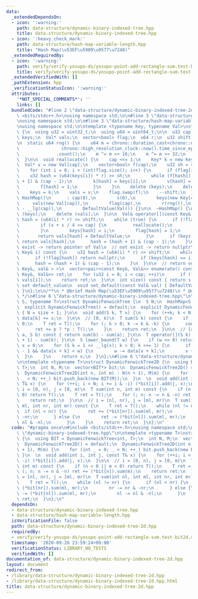 ```yaml
---
data:
  _extendedDependsOn:
  - icon: ':warning:'
    path: data-structure/dynamic-binary-indexed-tree.hpp
    title: data-structure/dynamic-binary-indexed-tree.hpp
  - icon: ':heavy_check_mark:'
    path: data-structure/hash-map-variable-length.hpp
    title: "Hash Map(\u53EF\u5909\u9577\u7248)"
  _extendedRequiredBy:
  - icon: ':warning:'
    path: verify/verify-yosupo-ds/yosupo-point-add-rectangle-sum.test-bit2d.cpp
    title: verify/verify-yosupo-ds/yosupo-point-add-rectangle-sum.test-bit2d.cpp
  _extendedVerifiedWith: []
  _pathExtension: hpp
  _verificationStatusIcon: ':warning:'
  attributes:
    '*NOT_SPECIAL_COMMENTS*': ''
    links: []
  bundledCode: "#line 2 \"data-structure/dynamic-binary-indexed-tree-2d.hpp\"\n#include\
    \ <bits/stdc++.h>\nusing namespace std;\n\n#line 3 \"data-structure/dynamic-binary-indexed-tree.hpp\"\
    \nusing namespace std;\n\n#line 3 \"data-structure/hash-map-variable-length.hpp\"\
    \nusing namespace std;\n\ntemplate <typename Key, typename Val>\nstruct HashMap\
    \ {\n  using u32 = uint32_t;\n  using u64 = uint64_t;\n\n  u32 cap, s;\n  Key*\
    \ keys;\n  Val* vals;\n  vector<bool> flag;\n  u64 r;\n  u32 shift;\n  Val DefaultValue;\n\
    \n  static u64 rng() {\n    u64 m = chrono::duration_cast<chrono::nanoseconds>(\n\
    \                chrono::high_resolution_clock::now().time_since_epoch())\n  \
    \              .count();\n    m ^= m >> 16;\n    m ^= m << 32;\n    return m;\n\
    \  }\n\n  void reallocate() {\n    cap <<= 1;\n    Key* k = new Key[cap];\n  \
    \  Val* v = new Val[cap];\n    vector<bool> f(cap);\n    u32 sh = shift - 1;\n\
    \    for (int i = 0; i < (int)flag.size(); i++) {\n      if (flag[i]) {\n    \
    \    u32 hash = (u64(keys[i]) * r) >> sh;\n        while (f[hash]) hash = (hash\
    \ + 1) & (cap - 1);\n        k[hash] = keys[i];\n        v[hash] = vals[i];\n\
    \        f[hash] = 1;\n      }\n    }\n    delete (keys);\n    delete (vals);\n\
    \    keys = k;\n    vals = v;\n    flag.swap(f);\n    --shift;\n  }\n\n  explicit\
    \ HashMap()\n      : cap(8),\n        s(0),\n        keys(new Key[cap]),\n   \
    \     vals(new Val[cap]),\n        flag(cap),\n        r(rng()),\n        shift(64\
    \ - __lg(cap)),\n        DefaultValue(Val()) {}\n\n  ~HashMap() {\n    delete\
    \ (keys);\n    delete (vals);\n  }\n\n  Val& operator[](const Key& i) {\n    u32\
    \ hash = (u64(i) * r) >> shift;\n    while (true) {\n      if (!flag[hash]) {\n\
    \        if (s + s / 4 >= cap) {\n          reallocate();\n          return (*this)[i];\n\
    \        }\n        keys[hash] = i;\n        flag[hash] = 1;\n        ++s;\n \
    \       return vals[hash] = DefaultValue;\n      }\n      if (keys[hash] == i)\
    \ return vals[hash];\n      hash = (hash + 1) & (cap - 1);\n    }\n  }\n\n  //\
    \ exist -> return pointer of Val\n  // not exist -> return nullptr\n  Val* find(const\
    \ Key& i) const {\n    u32 hash = (u64(i) * r) >> shift;\n    while (true) {\n\
    \      if (!flag[hash]) return nullptr;\n      if (keys[hash] == i) return &(vals[hash]);\n\
    \      hash = (hash + 1) & (cap - 1);\n    }\n  }\n\n  // return vector< pair<const\
    \ Key&, val& > >\n  vector<pair<const Key&, Val&>> enumerate() const {\n    vector<pair<const\
    \ Key&, Val&>> ret;\n    for (u32 i = 0; i < cap; ++i)\n      if (flag[i]) ret.emplace_back(keys[i],\
    \ vals[i]);\n    return ret;\n  }\n\n  int size() const { return s; }\n\n  //\
    \ set default_value\n  void set_default(const Val& val) { DefaultValue = val;\
    \ }\n};\n\n/**\n * @brief Hash Map(\u53EF\u5909\u9577\u7248)\n * @docs docs/data-structure/hash-map.md\n\
    \ */\n#line 6 \"data-structure/dynamic-binary-indexed-tree.hpp\"\n\ntemplate <typename\
    \ S, typename T>\nstruct DynamicFenwickTree {\n  S N;\n  HashMap<S, T> data;\n\
    \  explicit DynamicFenwickTree() = default;\n  explicit DynamicFenwickTree(S size)\
    \ { N = size + 1; }\n\n  void add(S k, T x) {\n    for (++k; k < N; k += k & -k)\
    \ data[k] += x;\n  }\n\n  // [0, k)\n  T sum(S k) const {\n    if (k < 0) return\
    \ 0;\n    T ret = T();\n    for (; k > 0; k -= k & -k) {\n      const T* p = data.find(k);\n\
    \      ret += p ? *p : T();\n    }\n    return ret;\n  }\n\n  // [a, b)\n  T sum(S\
    \ a, S b) const { return sum(b) - sum(a); }\n\n  T operator[](S k) { return sum(k\
    \ + 1) - sum(k); }\n\n  S lower_bound(T w) {\n    if (w <= 0) return 0;\n    S\
    \ x = 0;\n    for (S k = 1 << __lg(x); k > 0; k >>= 1) {\n      if (x + k <= N\
    \ - 1 && data[x + k] < w) {\n        w -= data[x + k];\n        x += k;\n    \
    \  }\n    }\n    return x;\n  }\n};\n#line 6 \"data-structure/dynamic-binary-indexed-tree-2d.hpp\"\
    \n\ntemplate <typename T>\nstruct DynamicFenwickTree2D {\n  using BIT = DynamicFenwickTree<int,\
    \ T>;\n  int N, M;\n  vector<BIT*> bit;\n  DynamicFenwickTree2D() = default;\n\
    \  DynamicFenwickTree2D(int n, int m) : N(n + 1), M(m) {\n    for (int _ = 0;\
    \ _ < N; ++_) bit.push_back(new BIT(M));\n  }\n  \n  void add(int i, int j, const\
    \ T& x) {\n    for (++i; i < N; i += i & -i) (*bit[i]).add(j, x);\n  }\n\n  //\
    \ i = [0, n), j = [0, m)\n  T sum(int n, int m) const {\n    if (n < 0 || m <\
    \ 0) return T();\n    T ret = T();\n    for (; n; n -= n & -n) ret += (*bit[n]).sum(m);\n\
    \    return ret;\n  }\n\n  // i = [nl, nr), j = [ml, mr)\n  T sum(int nl, int\
    \ ml, int nr, int mr) const {\n    T ret = T();\n    while (nl != nr) {\n    \
    \  if (nl < nr) {\n        ret += (*bit[nr]).sum(ml, mr);\n        nr -= nr &\
    \ -nr;\n      } else {\n        ret -= (*bit[nl]).sum(ml, mr);\n        nl -=\
    \ nl & -nl;\n      }\n    }\n    return ret;\n  }\n};\n"
  code: "#pragma once\n#include <bits/stdc++.h>\nusing namespace std;\n\n#include\
    \ \"dynamic-binary-indexed-tree.hpp\"\n\ntemplate <typename T>\nstruct DynamicFenwickTree2D\
    \ {\n  using BIT = DynamicFenwickTree<int, T>;\n  int N, M;\n  vector<BIT*> bit;\n\
    \  DynamicFenwickTree2D() = default;\n  DynamicFenwickTree2D(int n, int m) : N(n\
    \ + 1), M(m) {\n    for (int _ = 0; _ < N; ++_) bit.push_back(new BIT(M));\n \
    \ }\n  \n  void add(int i, int j, const T& x) {\n    for (++i; i < N; i += i &\
    \ -i) (*bit[i]).add(j, x);\n  }\n\n  // i = [0, n), j = [0, m)\n  T sum(int n,\
    \ int m) const {\n    if (n < 0 || m < 0) return T();\n    T ret = T();\n    for\
    \ (; n; n -= n & -n) ret += (*bit[n]).sum(m);\n    return ret;\n  }\n\n  // i\
    \ = [nl, nr), j = [ml, mr)\n  T sum(int nl, int ml, int nr, int mr) const {\n\
    \    T ret = T();\n    while (nl != nr) {\n      if (nl < nr) {\n        ret +=\
    \ (*bit[nr]).sum(ml, mr);\n        nr -= nr & -nr;\n      } else {\n        ret\
    \ -= (*bit[nl]).sum(ml, mr);\n        nl -= nl & -nl;\n      }\n    }\n    return\
    \ ret;\n  }\n};\n"
  dependsOn:
  - data-structure/dynamic-binary-indexed-tree.hpp
  - data-structure/hash-map-variable-length.hpp
  isVerificationFile: false
  path: data-structure/dynamic-binary-indexed-tree-2d.hpp
  requiredBy:
  - verify/verify-yosupo-ds/yosupo-point-add-rectangle-sum.test-bit2d.cpp
  timestamp: '2020-09-26 23:59:24+09:00'
  verificationStatus: LIBRARY_NO_TESTS
  verifiedWith: []
documentation_of: data-structure/dynamic-binary-indexed-tree-2d.hpp
layout: document
redirect_from:
- /library/data-structure/dynamic-binary-indexed-tree-2d.hpp
- /library/data-structure/dynamic-binary-indexed-tree-2d.hpp.html
title: data-structure/dynamic-binary-indexed-tree-2d.hpp
---
```


